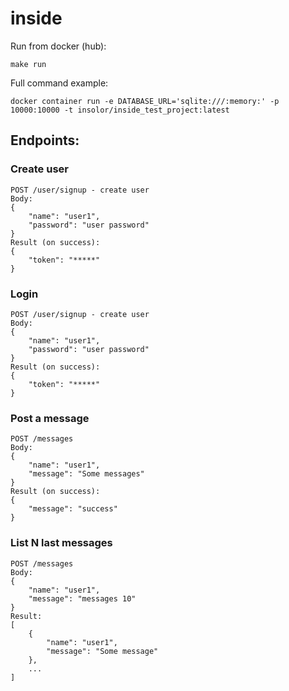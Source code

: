 # inside

Run from docker (hub):

```
make run
```
Full command example:
```
docker container run -e DATABASE_URL='sqlite:///:memory:' -p 10000:10000 -t insolor/inside_test_project:latest
```
## Endpoints:

### Create user
```http
POST /user/signup - create user
Body:
{
    "name": "user1",
    "password": "user password"
}
Result (on success):
{
    "token": "*****"
}
```
### Login
```http
POST /user/signup - create user
Body:
{
    "name": "user1",
    "password": "user password"
}
Result (on success):
{
    "token": "*****"
}
```
### Post a message
```http
POST /messages
Body:
{
    "name": "user1",
    "message": "Some messages"
}
Result (on success):
{
    "message": "success"
}
```
### List N last messages
```http
POST /messages
Body:
{
    "name": "user1",
    "message": "messages 10"
}
Result:
[
    {
        "name": "user1",
        "message": "Some message"
    },
    ...
]
```